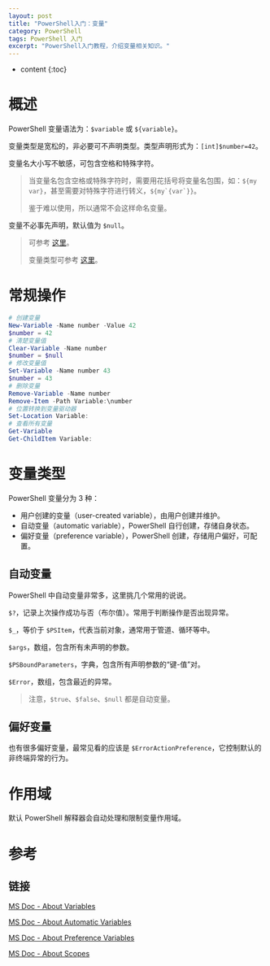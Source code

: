 ```yaml
---
layout: post
title: "PowerShell入门：变量"
category: PowerShell
tags: PowerShell 入门
excerpt: "PowerShell入门教程，介绍变量相关知识。"
---
```


* content
{:toc}

# 概述

PowerShell 变量语法为：`$variable` 或 `${variable}`。

变量类型是宽松的，非必要可不声明类型。类型声明形式为：`[int]$number=42`。

变量名大小写不敏感，可包含空格和特殊字符。

> 当变量名包含空格或特殊字符时，需要用花括号将变量名包围，如：`${my var}`，甚至需要对特殊字符进行转义，`` ${my`{var`}} ``。
>
> 鉴于难以使用，所以通常不会这样命名变量。

变量不必事先声明，默认值为 `$null`。

> 可参考 [这里](/powershell/2019/05/08/powershell-get-start.html#%E5%8F%98%E9%87%8F)。
>
> 变量类型可参考 [这里](/references/powershell-reference.html#%E5%8F%98%E9%87%8F%E7%B1%BB%E5%9E%8B)。

# 常规操作

```powershell
# 创建变量
New-Variable -Name number -Value 42
$number = 42
# 清楚变量值
Clear-Variable -Name number
$number = $null
# 修改变量值
Set-Variable -Name number 43
$number = 43
# 删除变量
Remove-Variable -Name number
Remove-Item -Path Variable:\number
# 位置转换到变量驱动器
Set-Location Variable:
# 查看所有变量
Get-Variable
Get-ChildItem Variable:
```

# 变量类型

PowerShell 变量分为 3 种：

* 用户创建的变量（user-created variable），由用户创建并维护。
* 自动变量（automatic variable），PowerShell 自行创建，存储自身状态。
* 偏好变量（preference variable），PowerShell 创建，存储用户偏好，可配置。

## 自动变量

PowerShell 中自动变量非常多，这里挑几个常用的说说。

`$?`，记录上次操作成功与否（布尔值）。常用于判断操作是否出现异常。

`$_`，等价于 `$PSItem`，代表当前对象，通常用于管道、循环等中。

`$args`，数组，包含所有未声明的参数。

`$PSBoundParameters`，字典，包含所有声明参数的“键-值”对。

`$Error`，数组，包含最近的异常。

> 注意，`$true`、`$false`、`$null` 都是自动变量。

## 偏好变量

也有很多偏好变量，最常见看的应该是 `$ErrorActionPreference`，它控制默认的非终端异常的行为。

# 作用域

默认 PowerShell 解释器会自动处理和限制变量作用域。

# 参考

## 链接

[MS Doc - About Variables](https://docs.microsoft.com/en-us/powershell/module/microsoft.powershell.core/about/about_variables?view=powershell-6)

[MS Doc - About Automatic Variables](https://docs.microsoft.com/en-us/powershell/module/microsoft.powershell.core/about/about_automatic_variables?view=powershell-6)

[MS Doc - About Preference Variables](https://docs.microsoft.com/en-us/powershell/module/microsoft.powershell.core/about/about_preference_variables?view=powershell-6)

[MS Doc - About Scopes](https://docs.microsoft.com/en-us/powershell/module/microsoft.powershell.core/about/about_scopes?view=powershell-6)